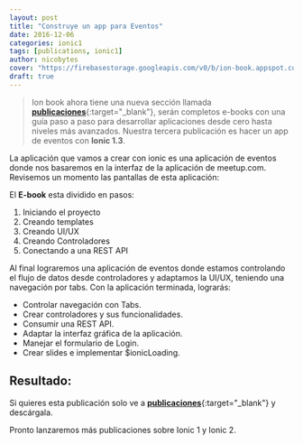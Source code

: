 ```yaml
---
layout: post
title: "Construye un app para Eventos"
date: 2016-12-06
categories: ionic1
tags: [publications, ionic1]
author: nicobytes
cover: "https://firebasestorage.googleapis.com/v0/b/ion-book.appspot.com/o/posts%2Fion-events%2FConstruye%20un%20app%20para%20Eventos!.jpg?alt=media"
draft: true
---
```


> Ion book ahora tiene una nueva sección llamada [**publicaciones**]({{site.urlblog}}/publications/){:target="_blank"}, serán completos e-books con una guía paso a paso para desarrollar aplicaciones desde cero hasta niveles más avanzados. Nuestra tercera publicación es hacer un app de eventos con **Ionic 1.3**.

<amp-img width="1200" height="630" layout="responsive" src="https://firebasestorage.googleapis.com/v0/b/ion-book.appspot.com/o/posts%2Fion-events%2FConstruye%20un%20app%20para%20Eventos!.jpg?alt=media"></amp-img>

La aplicación que vamos a crear con ionic es una aplicación de eventos donde nos basaremos en la interfaz de la aplicación de meetup.com. Revisemos un momento las pantallas de esta aplicación:

<amp-img width="907" height="1079" layout="responsive" src="https://firebasestorage.googleapis.com/v0/b/ion-book.appspot.com/o/posts%2Fion-events%2Fmeetup.png?alt=media"></amp-img>

El **E-book** esta dividido en pasos:

1. Iniciando el proyecto
1. Creando templates
1. Creando UI/UX
1. Creando Controladores
1. Conectando a una REST API

Al final lograremos una aplicación de eventos donde estamos controlando el flujo de datos desde controladores y adaptamos la UI/UX, teniendo una navegación por tabs. Con la aplicación terminada, lograrás:

- Controlar navegación con Tabs.
- Crear controladores y sus funcionalidades. 
- Consumir una REST API.
- Adaptar la interfaz gráfica de la aplicación.
- Manejar el formulario de Login.
- Crear slides e implementar $ionicLoading.

## Resultado:

<amp-img width="842" height="1552" layout="responsive" src="https://firebasestorage.googleapis.com/v0/b/ion-book.appspot.com/o/posts%2Fion-events%2Fresult.jpg?alt=media"></amp-img>

Si quieres esta publicación solo ve a [**publicaciones**]({{site.urlblog}}/publications/){:target="_blank"} y descárgala.

Pronto lanzaremos más publicaciones sobre Ionic 1 y Ionic 2.